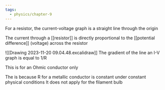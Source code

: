 ```yaml
---
tags:
  - physics/chapter-9
---
```


For a resistor, the current-voltage graph is a straight line through the origin

The current through a [[resistor]] is directly proportional to the [[potential difference]] (voltage) across the resistor

![[Drawing 2023-11-20 09.04.48.excalidraw]]
The gradient of the line an I-V graph is equal to 1/R

This is for an Ohmic conductor only

The is because R for a metallic conductor is constant under constant physical conditions
It does not apply for the filament bulb